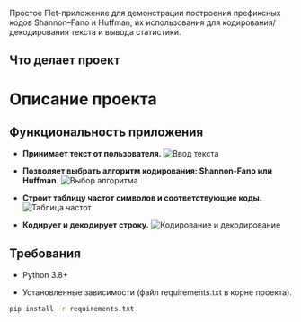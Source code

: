 
  

Простое Flet-приложение для демонстрации построения префиксных кодов Shannon–Fano и Huffman,
их использования для кодирования/декодирования текста и вывода статистики.

  

## Что делает проект

# Описание проекта

## Функциональность приложения

- **Принимает текст от пользователя.**
  ![Ввод текста](src/imgs/img1.png)

- **Позволяет выбрать алгоритм кодирования: Shannon-Fano или Huffman.**
  ![Выбор алгоритма](src/imgs/img2.png)

- **Строит таблицу частот символов и соответствующие коды.**
  ![Таблица частот](src/imgs/img3.png)

- **Кодирует и декодирует строку.**
  ![Кодирование и декодирование](src/imgs/img4.png)

  

## Требования

- Python 3.8+

- Установленные зависимости (файл requirements.txt в корне проекта).
````bash
pip install -r requirements.txt
````


